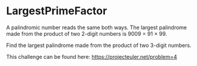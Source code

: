 # LargestPrimeFactor

A palindromic number reads the same both ways. The largest palindrome made from the product of two 2-digit numbers is 9009 = 91 × 99.

Find the largest palindrome made from the product of two 3-digit numbers.

This challenge can be found here: https://projecteuler.net/problem=4
